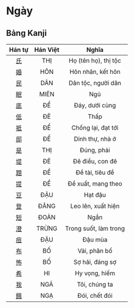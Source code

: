 <link href="styles.css" rel="stylesheet">

# Ngày

## Bảng Kanji

| Hán tự | Hán Việt | Nghĩa |
| :---: | :---: | :---: |
| [<span class="stroke-order">氏</span>](https://www.tiengnhatdongian.com/kanji/giai-nghia-kanji-%E6%B0%8F) | THỊ | Họ (tên họ), thị tộc |
| [<span class="stroke-order">婚</span>](https://www.tiengnhatdongian.com/kanji/giai-nghia-kanji-%E5%A9%9A) | HÔN | Hôn nhân, kết hôn |
| [<span class="stroke-order">民</span>](https://www.tiengnhatdongian.com/kanji/giai-nghia-kanji-%E6%B0%91) | DÂN | Dân tộc, người dân |
| [<span class="stroke-order">眠</span>](https://www.tiengnhatdongian.com/kanji/giai-nghia-kanji-%E7%9C%A0) | MIÊN | Ngủ |
| [<span class="stroke-order">底</span>](https://www.tiengnhatdongian.com/kanji/giai-nghia-kanji-%E5%BA%95) | ĐỂ | Đáy, dưới cùng |
| [<span class="stroke-order">低</span>](https://www.tiengnhatdongian.com/kanji/giai-nghia-kanji-%E4%BD%8E) | ĐÊ | Thấp |
| [<span class="stroke-order">抵</span>](https://www.tiengnhatdongian.com/kanji/giai-nghia-kanji-%E6%8A%B5) | ĐỂ | Chống lại, đạt tới |
| [<span class="stroke-order">邸</span>](https://www.tiengnhatdongian.com/kanji/giai-nghia-kanji-%E9%82%B8) | ĐỂ | Dinh thự, nhà ở |
| [<span class="stroke-order">是</span>](https://www.tiengnhatdongian.com/kanji/giai-nghia-kanji-%E6%98%AF) | THỊ | Đúng, phải |
| [<span class="stroke-order">堤</span>](https://www.tiengnhatdongian.com/kanji/giai-nghia-kanji-%E5%A0%A4) | ĐÊ | Đê điều, con đê |
| [<span class="stroke-order">題</span>](https://www.tiengnhatdongian.com/kanji/giai-nghia-kanji-%E9%A1%8C) | ĐỀ | Đề tài, tiêu đề |
| [<span class="stroke-order">提</span>](https://www.tiengnhatdongian.com/kanji/giai-nghia-kanji-%E6%8F%90) | ĐỀ | Đề xuất, mang theo |
| [<span class="stroke-order">豆</span>](https://www.tiengnhatdongian.com/kanji/giai-nghia-kanji-%E8%B1%86) | ĐẬU | Hạt đậu |
| [<span class="stroke-order">登</span>](https://www.tiengnhatdongian.com/kanji/giai-nghia-kanji-%E7%99%BB) | ĐĂNG | Leo lên, xuất hiện |
| [<span class="stroke-order">短</span>](https://www.tiengnhatdongian.com/kanji/giai-nghia-kanji-%E7%9F%AD) | ĐOẢN | Ngắn |
| [<span class="stroke-order">澄</span>](https://www.tiengnhatdongian.com/kanji/giai-nghia-kanji-%E6%BE%84) | TRỪNG | Trong suốt, làm trong |
| [<span class="stroke-order">痘</span>](https://www.tiengnhatdongian.com/kanji/giai-nghia-kanji-%E7%97%98) | ĐẬU | Đậu mùa |
| [<span class="stroke-order">布</span>](https://www.tiengnhatdongian.com/kanji/giai-nghia-kanji-%E5%B8%83) | BỐ | Vải, phân bố |
| [<span class="stroke-order">怖</span>](https://www.tiengnhatdongian.com/kanji/giai-nghia-kanji-%E6%80%96) | BỐ | Sợ hãi, đáng sợ |
| [<span class="stroke-order">希</span>](https://www.tiengnhatdongian.com/kanji/giai-nghia-kanji-%E5%B8%8C) | HI | Hy vọng, hiếm |
| [<span class="stroke-order">我</span>](https://www.tiengnhatdongian.com/kanji/giai-nghia-kanji-%E6%88%91) | NGÃ | Tôi, chúng ta |
| [<span class="stroke-order">餓</span>](https://www.tiengnhatdongian.com/kanji/giai-nghia-kanji-%E9%A4%93) | NGẠ | Đói, chết đói |

